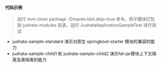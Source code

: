 #### 代码示例

> 运行 mvn clean package -Dmaven.test.skip=true 命令，将子模块打包到 jushata-modules 目录，运行 JushataApplicationSampleTest 进行测试


- jushata-sample-standard 演示对原生 springboot-starter 模块的兼容的能力
- jushata-sample-child1 和 jushata-sample-child2 演示fat-jar模块上下文隔离及类隔离的能力

